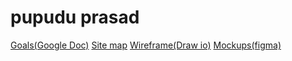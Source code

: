 # pupudu prasad
[Goals(Google Doc)]( https://docs.google.com/document/d/1Pej2tgH_m2fcYSxpOBt-epBle9t3kfWnQnW7KA8vm3Y/edit?usp=sharing)
[Site map](https://www.gloomaps.com/9kXQat2rsP)
[Wireframe(Draw io)](https://drive.google.com/file/d/17sGpWE90HOOKKs-Wexvhse1sYMnD7S1t/view?usp=sharing)
[Mockups(figma)](https://www.figma.com/design/KA69s07sN1YFlGWFShbi1L/Untitled?node-id=83-137&t=HatscUIVGEIRQ5KA-1)